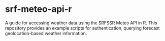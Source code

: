 # srf-meteo-api-r
A guide for accessing weather data using the SRFSSR Meteo API in R. This repository provides an example scripts for authentication, querying forecast geolocation-based weather information.
